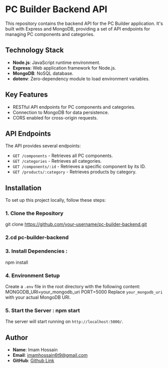 
# PC Builder Backend API

This repository contains the backend API for the PC Builder application. It's built with Express and MongoDB, providing a set of API endpoints for managing PC components and categories.

## Technology Stack

- **Node.js**: JavaScript runtime environment.
- **Express**: Web application framework for Node.js.
- **MongoDB**: NoSQL database.
- **dotenv**: Zero-dependency module to load environment variables.

## Key Features

- RESTful API endpoints for PC components and categories.
- Connection to MongoDB for data persistence.
- CORS enabled for cross-origin requests.

## API Endpoints

The API provides several endpoints:

- `GET /components` - Retrieves all PC components.
- `GET /categories` - Retrieves all categories.
- `GET /components/:id` - Retrieves a specific component by its ID.
- `GET /products/:category` - Retrieves products by category.

## Installation

To set up this project locally, follow these steps:

### 1. Clone the Repository
git clone https://github.com/your-username/pc-builder-backend.git 

### 2.cd pc-builder-backend

### 3. Install Dependencies : 
npm install
### 4. Environment Setup
Create a `.env` file in the root directory with the following content:
MONGODB_URI=your_mongodb_uri
PORT=5000
Replace `your_mongodb_uri` with your actual MongoDB URI.

### 5. Start the Server : npm start
The server will start running on `http://localhost:5000/`.

## Author

-   **Name**: Imam Hossain
-   **Email**: [imamhossain6t9@gmail.com](imamhossain6t9@gmail.com)
-   **GitHub**: [Github Link](https://github.com/imam-hossain-wd)
